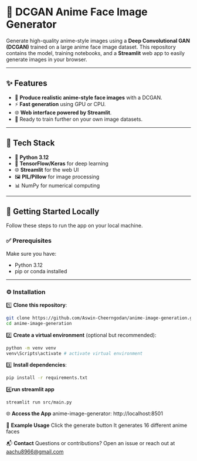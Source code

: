 # 🎨 DCGAN Anime Face Image Generator

Generate high-quality anime-style images using a **Deep Convolutional GAN (DCGAN)** trained on a large anime face image dataset. This repository contains the model, training notebooks, and a **Streamlit** web app to easily generate images in your browser.

---

## ✨ Features

- 🎨 **Produce realistic anime-style face images** with a DCGAN.
- ⚡ **Fast generation** using GPU or CPU.
- 🌐 **Web interface powered by Streamlit**.
- 🔄 Ready to train further on your own image datasets.

---

## 🧰 Tech Stack

- 🐍 **Python 3.12**
- 🧠 **TensorFlow/Keras** for deep learning
- 🌐 **Streamlit** for the web UI
- 🖼 **PIL/Pillow** for image processing
- 📊 NumPy for numerical computing

---


## 🚀 Getting Started Locally

Follow these steps to run the app on your local machine.

### ✅ Prerequisites
Make sure you have:
- Python 3.12
- pip or conda installed

---

### ⚙️ Installation

1️⃣ **Clone this repository**:
```bash
git clone https://github.com/Aswin-Cheerngodan/anime-image-generation.git
cd anime-image-generation
```
2️⃣ **Create a virtual environment** (optional but recommended):
```bash
python -m venv venv
venv\Scripts\activate # activate virtual environment
```
3️⃣ **Install dependencies**:
```bash
pip install -r requirements.txt
```
4️⃣**run streamlit app**
```bash
streamlit run src/main.py
```
🌐 **Access the App**
anime-image-generator: http://localhost:8501

🧪 **Example Usage**
Click the generate button
It generates 16 different anime faces

📬 **Contact**
Questions or contributions? Open an issue or reach out at aachu8966@gmail.com




